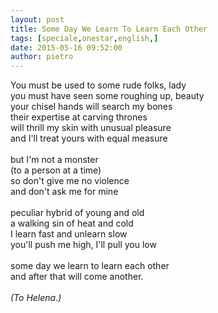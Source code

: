 ```yaml
---
layout: post
title: Some Day We Learn To Learn Each Other
tags: [speciale,onestar,english,]
date: 2015-05-16 09:52:00
author: pietro
---
```

You must be used to some rude folks, lady<br/>you must have seen some roughing up, beauty<br/>your chisel hands will search my bones<br/>their expertise at carving thrones<br/>will thrill my skin with unusual pleasure<br/>and I'll treat yours with equal measure<br/><br/>but I'm not a monster<br/>(to a person at a time)<br/>so don't give me no violence<br/>and don't ask me for mine<br/><br/>peculiar hybrid of young and old<br/>a walking sin of heat and cold<br/>I learn fast and unlearn slow<br/>you'll push me high, I'll pull you low<br/><br/>some day we learn to learn each other<br/>and after that will come another.<br/><br/><i>(To Helena.)</i>
